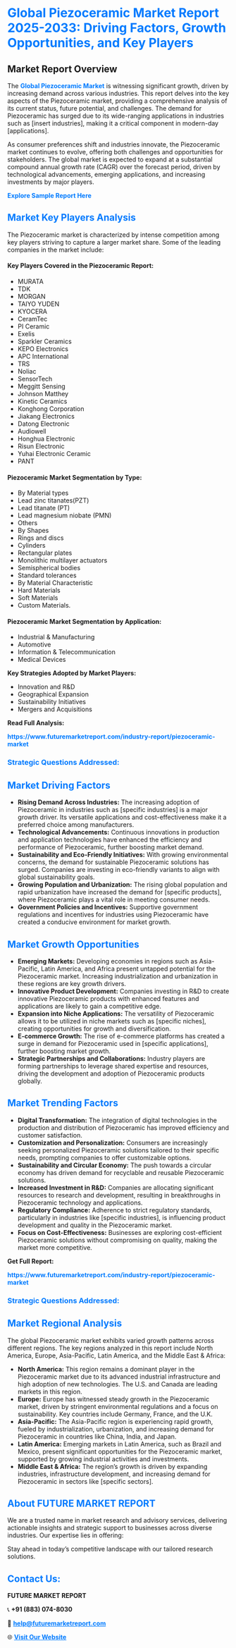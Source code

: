 <h1 style="color: #007BFF;">Global Piezoceramic Market Report 2025-2033: Driving Factors, Growth Opportunities, and Key Players</h1>

<section id="overview">
<h2>Market Report Overview</h2>
<p>The <a href="https://www.futuremarketreport.com/industry-report/piezoceramic-market" style="color: #007BFF; text-decoration: none;"><strong>Global Piezoceramic Market</strong></a> is witnessing significant growth, driven by increasing demand across various industries. This report delves into the key aspects of the Piezoceramic market, providing a comprehensive analysis of its current status, future potential, and challenges. The demand for Piezoceramic has surged due to its wide-ranging applications in industries such as [insert industries], making it a critical component in modern-day [applications].</p>
<p>As consumer preferences shift and industries innovate, the Piezoceramic market continues to evolve, offering both challenges and opportunities for stakeholders. The global market is expected to expand at a substantial compound annual growth rate (CAGR) over the forecast period, driven by technological advancements, emerging applications, and increasing investments by major players.</p>
</section>

<section id="overview">
<p><a href="https://www.futuremarketreport.com/request-sample/reportId=108372" style="color: #007BFF; text-decoration: none;"><strong>Explore Sample Report Here</strong></a></p>
</section>

<section id="key-players">
<h2 style="color: #007BFF;">Market Key Players Analysis</h2>
<p>The Piezoceramic market is characterized by intense competition among key players striving to capture a larger market share. Some of the leading companies in the market include:</p>
<h4>Key Players Covered in the Piezoceramic Report:</h4>
<ul><li>MURATA</li><li>TDK</li><li>MORGAN</li><li>TAIYO YUDEN</li><li>KYOCERA</li><li>CeramTec</li><li>PI Ceramic</li><li>Exelis</li><li>Sparkler Ceramics</li><li>KEPO Electronics</li><li>APC International</li><li>TRS</li><li>Noliac</li><li>SensorTech</li><li>Meggitt Sensing</li><li>Johnson Matthey</li><li>Kinetic Ceramics</li><li>Konghong Corporation</li><li>Jiakang Electronics</li><li>Datong Electronic</li><li>Audiowell</li><li>Honghua Electronic</li><li>Risun Electronic</li><li>Yuhai Electronic Ceramic</li><li>PANT</li></ul>
<h4>Piezoceramic Market Segmentation by Type:</h4>
<ul><li>By Material types</li><li>Lead zinc titanates(PZT)</li><li>Lead titanate (PT)</li><li>Lead magnesium niobate (PMN)</li><li>Others</li><li>By Shapes</li><li>Rings and discs</li><li>Cylinders</li><li>Rectangular plates</li><li>Monolithic multilayer actuators</li><li>Semispherical bodies</li><li>Standard tolerances</li><li>By Material Characteristic</li><li>Hard Materials</li><li>Soft Materials</li><li>Custom Materials.</li></ul>

<h4>Piezoceramic Market Segmentation by Application:</h4>
<ul><li>Industrial &amp; Manufacturing</li><li>Automotive</li><li>Information &amp; Telecommunication</li><li>Medical Devices</li></ul>
<p><strong>Key Strategies Adopted by Market Players:</strong></p>
<ul>
<li>Innovation and R&D</li>
<li>Geographical Expansion</li>
<li>Sustainability Initiatives</li>
<li>Mergers and Acquisitions</li>
</ul>
</section>

<section>
<p><strong>Read Full Analysis: </strong></p><a href="https://www.futuremarketreport.com/industry-report/piezoceramic-market" style="color: #007BFF; text-decoration: none;"><strong>https://www.futuremarketreport.com/industry-report/piezoceramic-market</strong></a>
<h3 style="color: #007BFF;">Strategic Questions Addressed:</h3>
</section>

<section id="driving-factors">
<h2 style="color: #007BFF;">Market Driving Factors</h2>
<ul>
<li><strong>Rising Demand Across Industries:</strong> The increasing adoption of Piezoceramic in industries such as [specific industries] is a major growth driver. Its versatile applications and cost-effectiveness make it a preferred choice among manufacturers.</li>
<li><strong>Technological Advancements:</strong> Continuous innovations in production and application technologies have enhanced the efficiency and performance of Piezoceramic, further boosting market demand.</li>
<li><strong>Sustainability and Eco-Friendly Initiatives:</strong> With growing environmental concerns, the demand for sustainable Piezoceramic solutions has surged. Companies are investing in eco-friendly variants to align with global sustainability goals.</li>
<li><strong>Growing Population and Urbanization:</strong> The rising global population and rapid urbanization have increased the demand for [specific products], where Piezoceramic plays a vital role in meeting consumer needs.</li>
<li><strong>Government Policies and Incentives:</strong> Supportive government regulations and incentives for industries using Piezoceramic have created a conducive environment for market growth.</li>
</ul>
</section>

<section id="growth-opportunities">
<h2 style="color: #007BFF;">Market Growth Opportunities</h2>
<ul>
<li><strong>Emerging Markets:</strong> Developing economies in regions such as Asia-Pacific, Latin America, and Africa present untapped potential for the Piezoceramic market. Increasing industrialization and urbanization in these regions are key growth drivers.</li>
<li><strong>Innovative Product Development:</strong> Companies investing in R&D to create innovative Piezoceramic products with enhanced features and applications are likely to gain a competitive edge.</li>
<li><strong>Expansion into Niche Applications:</strong> The versatility of Piezoceramic allows it to be utilized in niche markets such as [specific niches], creating opportunities for growth and diversification.</li>
<li><strong>E-commerce Growth:</strong> The rise of e-commerce platforms has created a surge in demand for Piezoceramic used in [specific applications], further boosting market growth.</li>
<li><strong>Strategic Partnerships and Collaborations:</strong> Industry players are forming partnerships to leverage shared expertise and resources, driving the development and adoption of Piezoceramic products globally.</li>
</ul>
</section>

<section id="trending-factors">
<h2 style="color: #007BFF;">Market Trending Factors</h2>
<ul>
<li><strong>Digital Transformation:</strong> The integration of digital technologies in the production and distribution of Piezoceramic has improved efficiency and customer satisfaction.</li>
<li><strong>Customization and Personalization:</strong> Consumers are increasingly seeking personalized Piezoceramic solutions tailored to their specific needs, prompting companies to offer customizable options.</li>
<li><strong>Sustainability and Circular Economy:</strong> The push towards a circular economy has driven demand for recyclable and reusable Piezoceramic solutions.</li>
<li><strong>Increased Investment in R&D:</strong> Companies are allocating significant resources to research and development, resulting in breakthroughs in Piezoceramic technology and applications.</li>
<li><strong>Regulatory Compliance:</strong> Adherence to strict regulatory standards, particularly in industries like [specific industries], is influencing product development and quality in the Piezoceramic market.</li>
<li><strong>Focus on Cost-Effectiveness:</strong> Businesses are exploring cost-efficient Piezoceramic solutions without compromising on quality, making the market more competitive.</li>
</ul>
</section>

<section>
<p><strong>Get Full Report: </strong></p><a href="https://www.futuremarketreport.com/industry-report/piezoceramic-market" style="color: #007BFF; text-decoration: none;"><strong>https://www.futuremarketreport.com/industry-report/piezoceramic-market</strong></a>
<h3 style="color: #007BFF;">Strategic Questions Addressed:</h3>
</section>


<section id="regional-analysis">
<h2 style="color: #007BFF;">Market Regional Analysis</h2>
<p>The global Piezoceramic market exhibits varied growth patterns across different regions. The key regions analyzed in this report include North America, Europe, Asia-Pacific, Latin America, and the Middle East & Africa:</p>
<ul>
<li><strong>North America:</strong> This region remains a dominant player in the Piezoceramic market due to its advanced industrial infrastructure and high adoption of new technologies. The U.S. and Canada are leading markets in this region.</li>
<li><strong>Europe:</strong> Europe has witnessed steady growth in the Piezoceramic market, driven by stringent environmental regulations and a focus on sustainability. Key countries include Germany, France, and the U.K.</li>
<li><strong>Asia-Pacific:</strong> The Asia-Pacific region is experiencing rapid growth, fueled by industrialization, urbanization, and increasing demand for Piezoceramic in countries like China, India, and Japan.</li>
<li><strong>Latin America:</strong> Emerging markets in Latin America, such as Brazil and Mexico, present significant opportunities for the Piezoceramic market, supported by growing industrial activities and investments.</li>
<li><strong>Middle East & Africa:</strong> The region’s growth is driven by expanding industries, infrastructure development, and increasing demand for Piezoceramic in sectors like [specific sectors].</li>
</ul>
</section>

<footer>
<h2 style="color: #007BFF;">About FUTURE MARKET REPORT</h2>
<p>We are a trusted name in market research and advisory services, delivering actionable insights and strategic support to businesses across diverse industries. Our expertise lies in offering:</p>

<p>Stay ahead in today’s competitive landscape with our tailored research solutions.</p>

<h2 style="color: #007BFF;">Contact Us:</h2>
<p><strong>FUTURE MARKET REPORT</strong></p>
<p>📞 <strong>+91 (883) 074-8030</strong></p>
<p>📧 <strong><a href="mailto:help@futuremarketreport.com" style="color: #007BFF;">help@futuremarketreport.com</a></strong></p>
<p>🌐 <strong><a href="https://www.futuremarketreport.com/" style="color: #007BFF;">Visit Our Website</a></strong></p>
</footer>